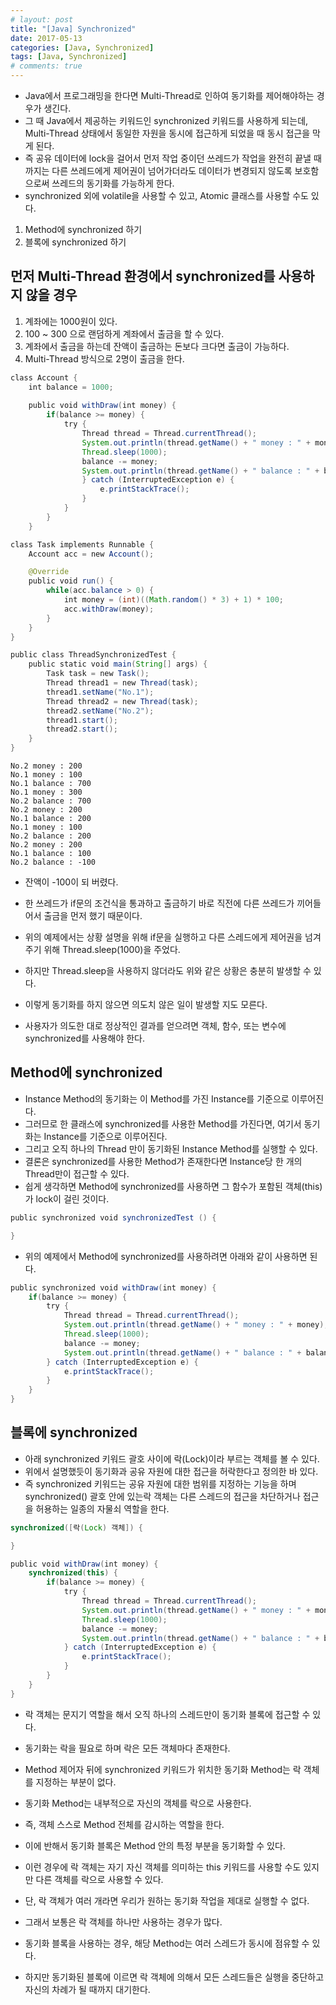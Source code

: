 ```yaml
---
# layout: post
title: "[Java] Synchronized"
date: 2017-05-13
categories: [Java, Synchronized]
tags: [Java, Synchronized]
# comments: true
---
```


- Java에서 프로그래밍을 한다면 Multi-Thread로 인하여 동기화를 제어해야하는 경우가 생긴다.
- 그 때 Java에서 제공하는 키워드인 synchronized 키워드를 사용하게 되는데, Multi-Thread 상태에서 동일한 자원을 동시에 접근하게 되었을 때 동시 접근을 막게 된다.
- 즉 공유 데이터에 lock을 걸어서 먼저 작업 중이던 쓰레드가 작업을 완전히 끝낼 때까지는 다른 쓰레드에게 제어권이 넘어가더라도 데이터가 변경되지 않도록 보호함으로써 쓰레드의 동기화를 가능하게 한다.
- synchronized 외에 volatile을 사용할 수 있고, Atomic 클래스를 사용할 수도 있다.

1. Method에 synchronized 하기
2. 블록에 synchronized 하기

## 먼저 Multi-Thread 환경에서 synchronized를 사용하지 않을 경우

1. 계좌에는 1000원이 있다.
2. 100 ~ 300 으로 랜덤하게 계좌에서 출금을 할 수 있다.
3. 계좌에서 출금을 하는데 잔액이 출금하는 돈보다 크다면 출금이 가능하다.
4. Multi-Thread 방식으로 2명이 출금을 한다.

```java
class Account {
    int balance = 1000;
    
    public void withDraw(int money) {
        if(balance >= money) {
            try {
                Thread thread = Thread.currentThread();
                System.out.println(thread.getName() + " money : " + money);
                Thread.sleep(1000);
                balance -= money;
                System.out.println(thread.getName() + " balance : " + balance);
                } catch (InterruptedException e) {
                    e.printStackTrace();
                }
            }
        }
    }

class Task implements Runnable {
    Account acc = new Account();

    @Override
    public void run() {
        while(acc.balance > 0) {
            int money = (int)((Math.random() * 3) + 1) * 100;
            acc.withDraw(money);
        }
    }
}

public class ThreadSynchronizedTest {
    public static void main(String[] args) {
        Task task = new Task();
        Thread thread1 = new Thread(task);
        thread1.setName("No.1");
        Thread thread2 = new Thread(task);
        thread2.setName("No.2");
        thread1.start();
        thread2.start();
    }
}
```

```
No.2 money : 200
No.1 money : 100
No.1 balance : 700
No.1 money : 300
No.2 balance : 700
No.2 money : 200
No.1 balance : 200
No.1 money : 100
No.2 balance : 200
No.2 money : 200
No.1 balance : 100
No.2 balance : -100
```

- 잔액이 -100이 되 버렸다.
- 한 쓰레드가 if문의 조건식을 통과하고 출금하기 바로 직전에 다른 쓰레드가 끼어들어서 출금을 먼저 했기 때문이다.
- 위의 예제에서는 상황 설명을 위해 if문을 실행하고 다른 스레드에게 제어권을 넘겨주기 위해 Thread.sleep(1000)을 주었다.
- 하지만 Thread.sleep을 사용하지 않더라도 위와 같은 상황은 충분히 발생할 수 있다.

- 이렇게 동기화를 하지 않으면 의도치 않은 일이 발생할 지도 모른다.
- 사용자가 의도한 대로 정상적인 결과를 얻으려면 객체, 함수, 또는 변수에 synchronized를 사용해야 한다.


## Method에 synchronized

- Instance Method의 동기화는 이 Method를 가진 Instance를 기준으로 이루어진다.
- 그러므로 한 클래스에 synchronized를 사용한 Method를 가진다면, 여기서 동기화는 Instance를 기준으로 이루어진다.
- 그리고 오직 하나의 Thread 만이 동기화된 Instance Method를 실행할 수 있다.
- 결론은 synchronized를 사용한 Method가 존재한다면 Instance당 한 개의 Thread만이 접근할 수 있다.
- 쉽게 생각하면 Method에 synchronized를 사용하면 그 함수가 포함된 객체(this)가 lock이 걸린 것이다. 

```java
public synchronized void synchronizedTest () {

}
```

- 위의 예제에서 Method에 synchronized를 사용하려면 아래와 같이 사용하면 된다.

```java
public synchronized void withDraw(int money) {
    if(balance >= money) {
        try {
            Thread thread = Thread.currentThread();
            System.out.println(thread.getName() + " money : " + money);
            Thread.sleep(1000);
            balance -= money;
            System.out.println(thread.getName() + " balance : " + balance);
        } catch (InterruptedException e) {
            e.printStackTrace();
        }
    }
}
```

## 블록에 synchronized

- 아래 synchronized 키워드 괄호 사이에 락(Lock)이라 부르는 객체를 볼 수 있다.
- 위에서 설명했듯이 동기화과 공유 자원에 대한 접근을 허락한다고 정의한 바 있다.
- 즉 synchronized 키워드는 공유 자원에 대한 범위를 지정하는 기능을 하며 synchronized() 괄호 안에 있는락 객체는 다른 스레드의 접근을 차단하거나 접근을 허용하는 일종의 자물쇠 역할을 한다.

```java
synchronized([락(Lock) 객체]) {

}
```

```java
public void withDraw(int money) {
    synchronized(this) {
        if(balance >= money) {
            try {
                Thread thread = Thread.currentThread();
                System.out.println(thread.getName() + " money : " + money);
                Thread.sleep(1000);
                balance -= money;
                System.out.println(thread.getName() + " balance : " + balance);
            } catch (InterruptedException e) {
                e.printStackTrace();
            }
        }
    }
}
```

- 락 객체는 문지기 역할을 해서 오직 하나의 스레드만이 동기화 블록에 접근할 수 있다.

- 동기화는 락을 필요로 하며 락은 모든 객체마다 존재한다.
- Method 제어자 뒤에 synchronized 키워드가 위치한 동기화 Method는 락 객체를 지정하는 부분이 없다.
- 동기화 Method는 내부적으로 자신의 객체를 락으로 사용한다.
- 즉, 객체 스스로 Method 전체를 감시하는 역할을 한다.
- 이에 반해서 동기화 블록은 Method 안의 특정 부분을 동기화할 수 있다.
- 이런 경우에 락 객체는 자기 자신 객체를 의미하는 this 키워드를 사용할 수도 있지만 다른 객체를 락으로 사용할 수 있다.
- 단, 락 객체가 여러 개라면 우리가 원하는 동기화 작업을 제대로 실행할 수 없다.
- 그래서 보통은 락 객체를 하나만 사용하는 경우가 많다.
- 동기화 블록을 사용하는 경우, 해당 Method는 여러 스레드가 동시에 점유할 수 있다.
- 하지만 동기화된 블록에 이르면 락 객체에 의해서 모든 스레드들은 실행을 중단하고 자신의 차례가 될 때까지 대기한다.
